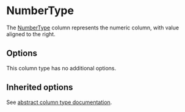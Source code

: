 # NumberType

The [NumberType](../../../src/Column/Type/NumberType.php) column represents the numeric column, with value aligned to the right.

## Options

This column type has no additional options.

## Inherited options

See [abstract column type documentation](abstract.md).
